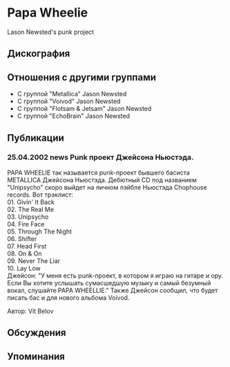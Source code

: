 # Papa Wheelie

Lason Newsted's punk project

## Дискография


## Отношения с другими группами

* C группой "Metallica" Jason Newsted
* C группой "Voivod" Jason Newsted
* C группой "Flotsam & Jetsam" Jason Newsted
* C группой "EchoBrain" Jason Newsted

## Публикации

### 25.04.2002 news Punk проект Джейсона Ньюстэда.

<p>PAPA WHEELIE так называется punk-проект бывшего басиста METALLICA Джейсона Ньюстэда. Дебютный CD под названием "Unipsycho" скоро выйдет на личном лэйбле Ньюстэда Chophouse records. Вот трэклист: <BR>01. Givin' It Back<BR> 02. The Real Me<BR> 03. Unipsycho<BR> 04. Fire Face<BR> 05. Through The Night<BR> 06. Shifter<BR> 07. Head First<BR> 08. On & On<BR> 09. Never The Liar<BR> 10. Lay Low <BR> Джейсон: "У меня есть punk-проект, в котором я играю на гитаре и ору. Если Вы хотите услышать сумасшедшую музыку и самый безумный вокал, слушайте PAPA WHEELLIE." Также Джейсон сообщил, что будет писать бас и для нового альбома Voivod.</p>

Автор: Vit Belov


## Обсуждения


## Упоминания

